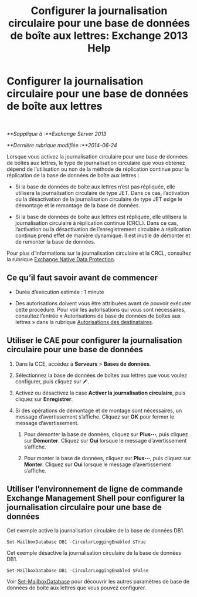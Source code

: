 ﻿---
title: 'Configurer la journalisation circulaire pour une base de données de boîte aux lettres: Exchange 2013 Help'
TOCTitle: Configurer la journalisation circulaire pour une base de données de boîte aux lettres
ms:assetid: 29cbd7cd-382b-4e0d-8368-2e49e75df2fc
ms:mtpsurl: https://technet.microsoft.com/fr-fr/library/Dn756374(v=EXCHG.150)
ms:contentKeyID: 62524823
ms.date: 04/24/2018
mtps_version: v=EXCHG.150
ms.translationtype: HT
---

# Configurer la journalisation circulaire pour une base de données de boîte aux lettres

 

_**Sapplique à :**Exchange Server 2013_

_**Dernière rubrique modifiée :**2014-06-24_

Lorsque vous activez la journalisation circulaire pour une base de données de boîtes aux lettres, le type de journalisation circulaire que vous obtenez dépend de l’utilisation ou non de la méthode de réplication continue pour la réplication de la base de données de boîte aux lettres :

  - Si la base de données de boîte aux lettres n’est pas répliquée, elle utilisera la journalisation circulaire de type JET. Dans ce cas, l’activation ou la désactivation de la journalisation circulaire de type JET exige le démontage et le remontage de la base de données.

  - Si la base de données de boîte aux lettres est répliquée, elle utilisera la journalisation circulaire à réplication continue (CRCL). Dans ce cas, l’activation ou la désactivation de l’enregistrement circulaire à réplication continue prend effet de manière dynamique. Il est inutile de démonter et de remonter la base de données.

Pour plus d’informations sur la journalisation circulaire et la CRCL, consultez la rubrique [Exchange Native Data Protection](backup-restore-and-disaster-recovery-exchange-2013-help.md).

## Ce qu’il faut savoir avant de commencer

  - Durée d’exécution estimée : 1 minute

  - Des autorisations doivent vous être attribuées avant de pouvoir exécuter cette procédure. Pour voir les autorisations qui vous sont nécessaires, consultez l’entrée « Autorisations de base de données de boîtes aux lettres » dans la rubrique [Autorisations des destinataires](recipients-permissions-exchange-2013-help.md).

## Utiliser le CAE pour configurer la journalisation circulaire pour une base de données

1.  Dans la CCE, accédez à **Serveurs** \> **Bases de données**.

2.  Sélectionnez la base de données de boîtes aux lettres que vous voulez configurer, puis cliquez sur ![Icône Modifier](images/Bb124582.6f53ccb2-1f13-4c02-bea0-30690e6ea71d(EXCHG.150).gif "Icône Modifier").

3.  Activez ou désactivez la case **Activer la journalisation circulaire**, puis cliquez sur **Enregistrer**.

4.  Si des opérations de démontage et de montage sont nécessaires, un message d’avertissement s’affiche. Cliquez sur **OK** pour fermer le message d’avertissement.
    
    1.  Pour démonter la base de données, cliquez sur **Plus**![Icône Options supplémentaires](images/JJ150550.5381819e-3b21-4873-8714-e9b956290b28(EXCHG.150).gif "Icône Options supplémentaires"), puis cliquez sur **Démonter**. Cliquez sur **Oui** lorsque le message d’avertissement s’affiche.
    
    2.  Pour monter la base de données, cliquez sur **Plus**![Icône Options supplémentaires](images/JJ150550.5381819e-3b21-4873-8714-e9b956290b28(EXCHG.150).gif "Icône Options supplémentaires"), puis cliquez sur **Monter**. Cliquez sur **Oui** lorsque le message d’avertissement s’affiche.

## Utiliser l’environnement de ligne de commande Exchange Management Shell pour configurer la journalisation circulaire pour une base de données

Cet exemple active la journalisation circulaire de la base de données DB1.

    Set-MailboxDatabase DB1 -CircularLoggingEnabled $True

Cet exemple désactive la journalisation circulaire de la base de données DB1.

    Set-MailboxDatabase DB1 -CircularLoggingEnabled $False

Voir [Set-MailboxDatabase](https://technet.microsoft.com/fr-fr/library/bb123971\(v=exchg.150\)) pour découvrir les autres paramètres de base de données de boîte aux lettres que vous pouvez configurer.

